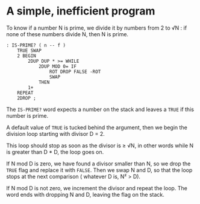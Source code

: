 # A simple, inefficient program

To know if a number N is prime, we divide it by numbers from 2 to √N : if none of these numbers divide N, then N is prime.

```
: IS-PRIME? ( n -- f )
    TRUE SWAP
    2 BEGIN
        2DUP DUP * >= WHILE
            2DUP MOD 0= IF
                ROT DROP FALSE -ROT
                SWAP
            THEN
        1+
    REPEAT
    2DROP ;
```

The `IS-PRIME?` word expects a number on the stack and leaves a `TRUE` if this number is prime. 

A default value of `TRUE` is tucked behind the argument, then we begin the division loop starting with divisor D = 2.

This loop should stop as soon as the divisor is ≥ √N, in other words while N is greater than D * D, the loop goes on.

If N mod D is zero, we have found a divisor smaller than N, so we drop the `TRUE` flag and replace it with `FALSE`. Then we swap N and D, so that the loop stops at the next comparison ( whatever D is, N² > D).

If N mod D is not zero, we increment the divisor and repeat the loop. The word ends with dropping N and D, leaving the flag on the stack.


